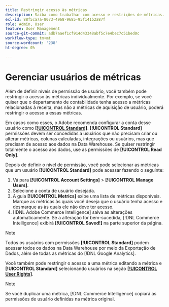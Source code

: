 ```yaml
---
title: Restringir acesso às métricas
description: Saiba como trabalhar com acesso e restrições de métricas.
exl-id: 88f5ca7a-8073-4968-9685-95f141b2a87f
role: Admin, User
feature: User Management
source-git-commit: adb7aaef1cf914d43348abf5c7e4bec7c51bed0c
workflow-type: tm+mt
source-wordcount: '238'
ht-degree: 0%

---
```


# Gerenciar usuários de métricas

Além de definir níveis de permissão de usuário, você também pode restringir o acesso às métricas individualmente. Por exemplo, se você quiser que o departamento de contabilidade tenha acesso a métricas relacionadas à receita, mas não a métricas de aquisição de usuário, poderá restringir o acesso a essas métricas.

Em casos como esses, o Adobe recomenda configurar a conta desse usuário como **[[!UICONTROL Standard]](../../administrator/user-management/user-management.md)**. **[!UICONTROL Standard]** permissões devem ser concedidas a usuários que não precisam criar ou alterar métricas, colunas calculadas, integrações ou usuários, mas que precisam de acesso aos dados na Data Warehouse. Se quiser restringir totalmente o acesso aos dados, use as permissões de **[!UICONTROL Read Only]**.

Depois de definir o nível de permissão, você pode selecionar as métricas que um usuário **[!UICONTROL Standard]** pode acessar fazendo o seguinte:

1. Vá para **[!UICONTROL Account Settings]** > **[!UICONTROL Manage Users]**.
1. Selecione a conta de usuário desejada.
1. A guia **[!UICONTROL Metrics]** exibe uma lista de métricas disponíveis. Marque as métricas às quais você deseja que o usuário tenha acesso e desmarque as às quais ele não deve ter acesso.
1. [!DNL Adobe Commerce Intelligence] salva as alterações automaticamente. Se a alteração for bem-sucedida, [!DNL Commerce Intelligence] exibirá **[!UICONTROL Saved!]** na parte superior da página.

>[!NOTE]
>
>Todos os usuários com permissões **[!UICONTROL Standard]** podem acessar todos os dados na Data Warehouse por meio da Exportação de Dados, além de todas as métricas do [!DNL Google Analytics].

Você também pode restringir o acesso a uma métrica editando a métrica e **[!UICONTROL Standard]** selecionando usuários na seção **[[!UICONTROL User Rights]](../../data-user/reports/ess-manage-data-metrics.md)**.

>[!NOTE]
>
>Se você duplicar uma métrica, [!DNL Commerce Intelligence] copiará as permissões de usuário definidas na métrica original.

